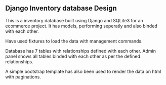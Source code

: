 ## Django Inventory database Design


This is a inventory database built using Django and SQLite3 for an ecommerce project. 
It has models, performing seperatly and also binded with each other. 

Have used fixtures to load the data with management commands. 

Database has 7 tables with relationships defined with each other. Admin panel shows all tables binded with each other as per the defined relationships. 

A simple bootstrap template has also been used to render the data on html with paginations. 